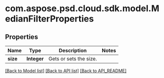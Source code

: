 
# com.aspose.psd.cloud.sdk.model.MedianFilterProperties

## Properties
Name | Type | Description | Notes
------------ | ------------- | ------------- | -------------
**size** | **Integer** | Gets or sets the size. | 


[[Back to Model list]](API_README.md#documentation-for-models) [[Back to API list]](API_README.md#documentation-for-api-endpoints) [[Back to API_README]](API_README.md)

